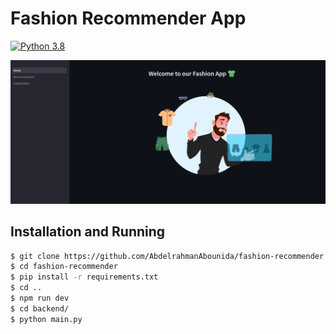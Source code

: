 # Fashion Recommender App
[![Python 3.8](https://img.shields.io/badge/Python-3.10-3776AB?logo=python)](https://www.python.org/downloads/release/python-360/)

![](./fashion.png)

## Installation and Running

~~~bash
$ git clone https://github.com/AbdelrahmanAbounida/fashion-recommender.git
$ cd fashion-recommender
$ pip install -r requirements.txt
$ cd ..
$ npm run dev
$ cd backend/
$ python main.py
~~~
